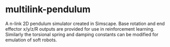 # multilink-pendulum

A n-link 2D pendulum simulator created in Simscape. Base rotation and end effector x/y/z/R outputs are provided for use in reinforcement learning. Similarly the torsional spring and damping constants can be modified for emulation of soft robots.
